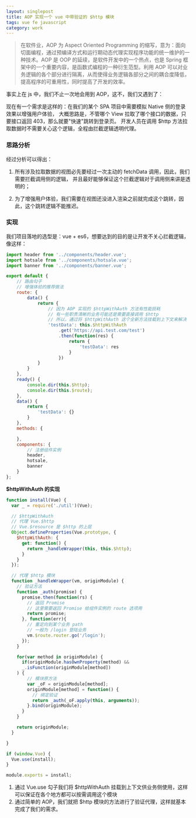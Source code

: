 ```yaml
---
layout: singlepost
title: AOP 实现一个 vue 中带验证的 $http 模块
tags: vue fe javascript
category: work
---
```


> 在软件业，AOP 为 Aspect Oriented Programming 的缩写，意为：面向切面编程，通过预编译方式和运行期动态代理实现程序功能的统一维护的一种技术。AOP 是 OOP 的延续，是软件开发中的一个热点，也是 Spring 框架中的一个重要内容，是函数式编程的一种衍生范型。利用 AOP 可以对业务逻辑的各个部分进行隔离，从而使得业务逻辑各部分之间的耦合度降低，提高程序的可重用性，同时提高了开发的效率。

事实上在 js 中，我们不止一次地会用到 AOP，这不，我们又遇到了：

现在有一个需求是这样的：在我们的某个 SPA 项目中需要模拟 Native 侧的登录效果以增强用户体验，
大概思路是，不管哪个 View 拉取了哪个接口的数据，只要接口返回 403，那么就要"快速"跳转到登录页。
开发人员在调用 $http 方法拉取数据时不需要关心这个逻辑，全程由拦截逻辑透明代理。

### 思路分析

经过分析可以得出：

1. 所有涉及拉取数据的视图必先要经过一次主动的 fetchData 调用，因此，我们需要拦截调用侧的逻辑，
并且最好能够保证这个拦截逻辑对于调用侧来讲是透明的；

2. 为了增强用户体验，我们需要在视图还没进入渲染之前就完成这个跳转，因此，这个跳转逻辑不能推迟。

<!-- more -->

### 实现

我们项目落地的选型是：vue + es6，想要达到的目的是让开发不关心拦截逻辑，
像这样：

```javascript
import header from '../components/header.vue';
import hotsale from '../components/hotsale.vue';
import banner from '../components/banner.vue';

export default {
    // 路由勾子
    // 增强体验的推荐做法
    route: {
        data() {
            return {
                // 因为 AOP 实现的 $httpWithAuth 方法有性能损耗
                // 有一些职责清晰的业务可能还是需要直接调用 $http
                // 所以，通过将 $httpWithAuth 这个全新方法挂载到上下文来解决
                'testData': this.$httpWithAuth
                    .get('https://api.test.com/test')
                    .then(function(res) {
                        return {
                            'testData': res
                        }
                    })
            }
        }
    },
    ready() {
        console.dir(this.$http);
        console.dir(this.$route);
    },
    data() {
        return {
            'testData': {}
        }
    },
    methods: {

    },
    components: {
        // 注册组件实例
        header,
        hotsale,
        banner
    }
};
```

**$httpWithAuth 的实现**

```javascript
function install(Vue) {
  var _ = require('./util')(Vue);

  // $httpWithAuth
  // 代理 Vue.$http
  // Vue.$resource 是 $http 的上层
  Object.defineProperties(Vue.prototype, {
    $httpWithAuth: {
      get: function() {
        return _handleWrapper(this, this.$http);
      }
    }
  });

  // 代理 $http 模块
  function _handleWrapper(vm, originModule) {
    // 验证方法
    function _auth(promise) {
      promise.then(function(rs) {
        // 返回 Promise
        // 这里需要返回 Promise 给组件实例的 route 选项用
        return promise;
      }, function(err){
        // 重定向到某个业务 path
        // 一般为 /login 登陆业务
        vm.$route.router.go('/login');
      });
    }

    for(var method in originModule) {
      if(originModule.hasOwnProperty(method) &&
      _.isFunction(originModule[method])
    ) {
        // 模块原方法
        var _oF = originModule[method];
        originModule[method] = function() {
          // 绑定验证
          return _auth(_oF.apply(this, arguments));
        }.bind(originModule);
      }
    }

    return originModule;
  }

}

if (window.Vue) {
  Vue.use(install);
}

module.exports = install;
```

1. 通过 Vue.use 勾子我们将 $httpWithAuth 挂载到上下文供业务侧使用，这样可以保证在各个地方都可以按需调用这个模块
2. 通过简单的 AOP，我们就把 $http 模块的方法进行了验证代理，这样就基本完成了我们的需求。
